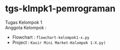 # tgs-klmpk1-pemrograman
<div>Tugas  Kelompok 1 </div>
<div>Anggota Kelompok :</div>

* Flowchart :  `flowchart-kelompok1-x.py`
* Project  : `Kasir Mini Market-Kelompok 1-X.py)`
